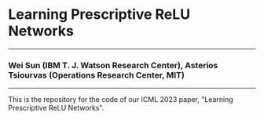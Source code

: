 # Learning Prescriptive ReLU Networks

---------

### Wei Sun (IBM T. J. Watson Research Center), Asterios Tsiourvas (Operations Research Center, MIT)

----------

This is the repository for the code of our ICML 2023 paper, "Learning Prescriptive ReLU Networks". 
